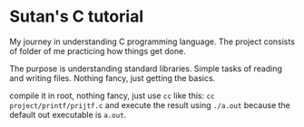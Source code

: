 # Sutan's C tutorial

My journey in understanding C programming language. The project consists of folder of me practicing how things get done.

The purpose is understanding standard libraries. Simple tasks of reading and writing files. Nothing fancy, just getting the basics.

compile it in root, nothing fancy, just use ```cc``` like this: ```cc project/printf/prijtf.c``` and execute the result using ```./a.out``` because the default out executable is ```a.out```.